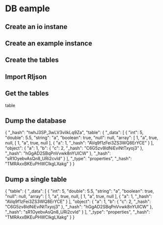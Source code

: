 # DB eample
## Create an io instane
## Create an example instance
## Create the tables
## Import Rljson
## Get the tables
table
## Dump the database
{
  "_hash": "twhJ3SP_3wLV3viIkLq9Za",
  "table": {
    "_data": [
      {
        "int": 5,
        "double": 5.5,
        "string": "a",
        "boolean": true,
        "null": null,
        "array": [
          1,
          "a",
          true,
          null,
          [
            1,
            "a",
            true,
            null
          ],
          {
            "a": 1,
            "_hash": "AVq9f1zFei3ZS3WQ8ErYCE"
          }
        ],
        "object": {
          "a": 1,
          "b": {
            "c": 2,
            "_hash": "C6G5zv8ldNiEviNtTxyoj3"
          },
          "_hash": "hGgAD2SBqPnVvwk8nYUICW"
        },
        "_hash": "sR1OyebvAsQn8_URi2cvId"
      }
    ],
    "_type": "properties",
    "_hash": "TMRAxxBKEuPHWClkgLXakg"
  }
}
## Dump a single table
{
  "table": {
    "_data": [
      {
        "int": 5,
        "double": 5.5,
        "string": "a",
        "boolean": true,
        "null": null,
        "array": [
          1,
          "a",
          true,
          null,
          [
            1,
            "a",
            true,
            null
          ],
          {
            "a": 1,
            "_hash": "AVq9f1zFei3ZS3WQ8ErYCE"
          }
        ],
        "object": {
          "a": 1,
          "b": {
            "c": 2,
            "_hash": "C6G5zv8ldNiEviNtTxyoj3"
          },
          "_hash": "hGgAD2SBqPnVvwk8nYUICW"
        },
        "_hash": "sR1OyebvAsQn8_URi2cvId"
      }
    ],
    "_type": "properties",
    "_hash": "TMRAxxBKEuPHWClkgLXakg"
  }
}